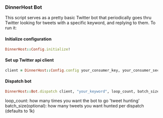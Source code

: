 ### DinnerHost Bot
This script serves as a pretty basic Twitter bot that periodically goes thru Twitter
looking for tweets with a specific keyword, and replying to them. To run it:

#### Initialize configuration
```ruby
DinnerHost::Config.initialize!
```

#### Set up Twitter api client
```ruby
client = DinnerHost::Config.config your_consumer_key, your_consumer_secret, your_token, your_token_secret
```

#### Dispatch bot
```ruby
DinnerHost::Bot.dispatch client, "your_keyword", loop_count, batch_size
```

loop_count: how many times you want the bot to go 'tweet hunting'
batch_size(optional): how many tweets you want hunted per dispatch (defaults to 1k)
